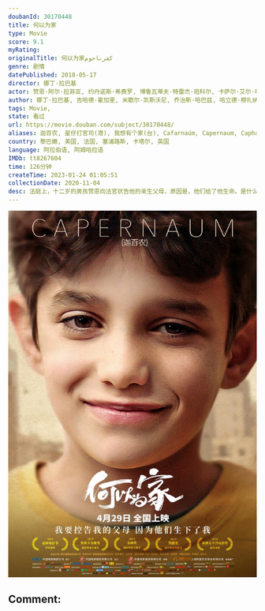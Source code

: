```yaml
---
doubanId: 30170448
title: 何以为家
type: Movie
score: 9.1
myRating: 
originalTitle: 何以为家كفرناحوم
genre: 剧情
datePublished: 2018-05-17
director: 娜丁·拉巴基
actor: 赞恩·阿尔·拉菲亚, 约丹诺斯·希费罗, 博鲁瓦蒂夫·特雷杰·班科尔, 卡萨尔·艾尔·哈达德, 法迪·尤瑟夫, 海塔·塞德拉·伊扎姆, 阿拉·乔什涅, 娜丁·拉巴基, 埃利亚斯·库利, 努尔·艾尔·侯赛尼
author: 娜丁·拉巴基, 吉哈德·霍加里, 米歇尔·凯斯沃尼, 乔治斯·哈巴兹, 哈立德·穆扎纳
tags: Movie, 
state: 看过
url: https://movie.douban.com/subject/30170448/
aliases: 迦百农, 星仔打官司(港), 我想有个家(台), Cafarnaúm, Capernaum, Capharnaüm
country: 黎巴嫩, 美国, 法国, 塞浦路斯, 卡塔尔, 英国
language: 阿拉伯语, 阿姆哈拉语
IMDb: tt8267604
time: 126分钟
createTime: 2023-01-24 01:05:51
collectionDate: 2020-11-04
desc: 法庭上，十二岁的男孩赞恩向法官状告他的亲生父母，原因是，他们给了他生命。是什么样的经历让一个孩子做出如此不可思议的举动？故事中，赞恩的父母在无力抚养和教育的状况下依然不停生育，作为家中的长子赞恩，弱小...
---
```


![image](assets/p2555295759.jpg)

Comment: 
---

